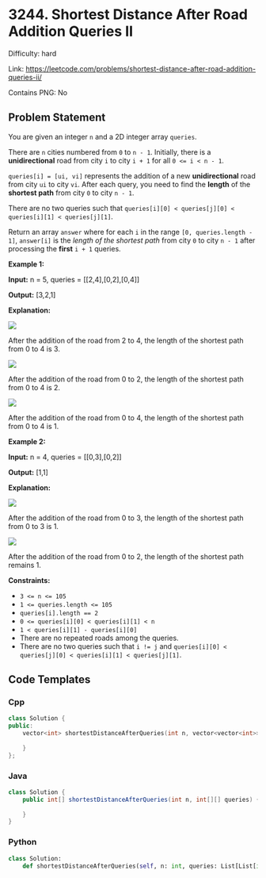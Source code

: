# 3244. Shortest Distance After Road Addition Queries II

Difficulty: hard

Link: https://leetcode.com/problems/shortest-distance-after-road-addition-queries-ii/

Contains PNG: No

## Problem Statement

You are given an integer `n` and a 2D integer array `queries`.

There are `n` cities numbered from `0` to `n - 1`. Initially, there is a **unidirectional** road from city `i` to city `i + 1` for all `0 <= i < n - 1`.

`queries[i] = [ui, vi]` represents the addition of a new **unidirectional** road from city `ui` to city `vi`. After each query, you need to find the **length** of the **shortest path** from city `0` to city `n - 1`.

There are no two queries such that `queries[i][0] < queries[j][0] < queries[i][1] < queries[j][1]`.

Return an array `answer` where for each `i` in the range `[0, queries.length - 1]`, `answer[i]` is the *length of the shortest path* from city `0` to city `n - 1` after processing the **first** `i + 1` queries.

**Example 1:**

**Input:** n \= 5, queries \= \[\[2,4],\[0,2],\[0,4]]

**Output:** \[3,2,1]

**Explanation:** 

![](https://assets.leetcode.com/uploads/2024/06/28/image8.jpg)

After the addition of the road from 2 to 4, the length of the shortest path from 0 to 4 is 3\.

![](https://assets.leetcode.com/uploads/2024/06/28/image9.jpg)

After the addition of the road from 0 to 2, the length of the shortest path from 0 to 4 is 2\.

![](https://assets.leetcode.com/uploads/2024/06/28/image10.jpg)

After the addition of the road from 0 to 4, the length of the shortest path from 0 to 4 is 1\.

**Example 2:**

**Input:** n \= 4, queries \= \[\[0,3],\[0,2]]

**Output:** \[1,1]

**Explanation:**

![](https://assets.leetcode.com/uploads/2024/06/28/image11.jpg)

After the addition of the road from 0 to 3, the length of the shortest path from 0 to 3 is 1\.

![](https://assets.leetcode.com/uploads/2024/06/28/image12.jpg)

After the addition of the road from 0 to 2, the length of the shortest path remains 1\.

**Constraints:**

* `3 <= n <= 105`
* `1 <= queries.length <= 105`
* `queries[i].length == 2`
* `0 <= queries[i][0] < queries[i][1] < n`
* `1 < queries[i][1] - queries[i][0]`
* There are no repeated roads among the queries.
* There are no two queries such that `i != j` and `queries[i][0] < queries[j][0] < queries[i][1] < queries[j][1]`.

## Code Templates

### Cpp
```cpp
class Solution {
public:
    vector<int> shortestDistanceAfterQueries(int n, vector<vector<int>>& queries) {
        
    }
};
```

### Java
```java
class Solution {
    public int[] shortestDistanceAfterQueries(int n, int[][] queries) {
        
    }
}
```

### Python
```python
class Solution:
    def shortestDistanceAfterQueries(self, n: int, queries: List[List[int]]) -> List[int]:
        
```

